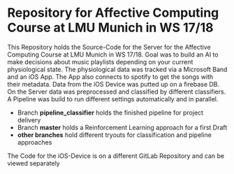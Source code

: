 # Repository for Affective Computing Course at LMU Munich in WS 17/18

This Repository holds the Source-Code for the Server for the Affective Computing Course at LMU Munich in WS 17/18. Goal was to build an AI to 
make decisions about music playlists depending on your current physiological state. The physiological data was tracked via a 
Microsoft Band and an iOS App. The App also connects to spotify to get the songs with their metadata.
Data from the iOS Device was putted up on a firebase DB. On the Server data was preprocessed and classified by different classifiers.
A Pipeline was build to run different settings automatically and in parallel.

 - Branch **pipeline_classifier** holds the finished pipeline for project delivery
 - Branch **master** holds a Reinforcement Learning approach for a first Draft
 - **other branches** hold different tryouts for classification and pipeline approaches
 
The Code for the iOS-Device is on a different GitLab Repository and can be viewed separately 

